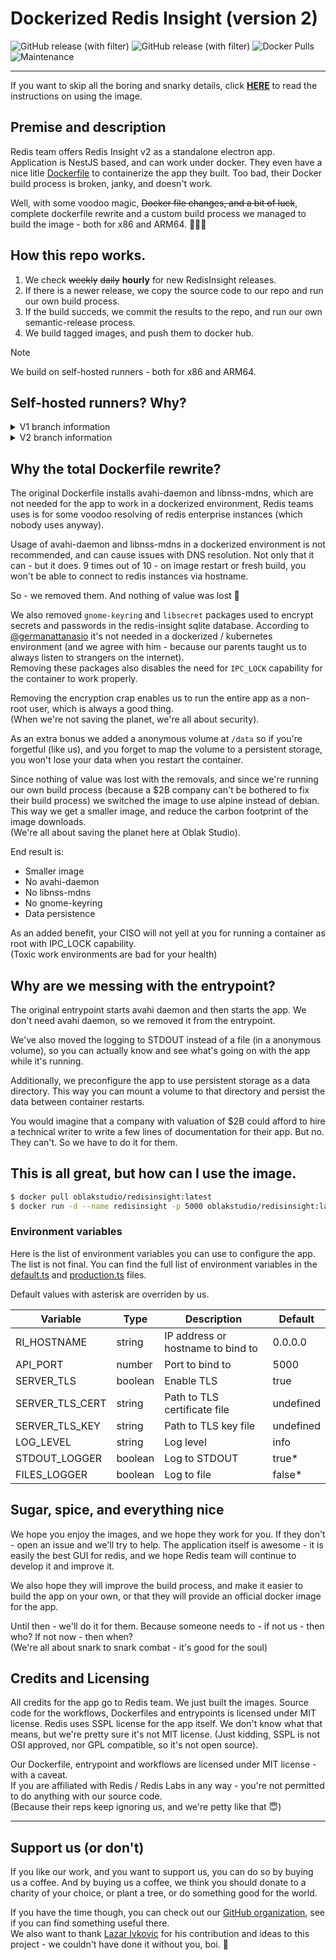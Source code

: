 # Dockerized Redis Insight (version 2)

![GitHub release (with filter)](https://img.shields.io/github/v/release/RedisInsight/RedisInsight?label=Upstream+Version&color=D82C20)
![GitHub release (with filter)](https://img.shields.io/github/v/release/oblakstudio/redisinsight?label=Docker+Build&color=0049ff)
![Docker Pulls](https://img.shields.io/docker/pulls/oblakstudio/redisinsight)
![Maintenance](https://img.shields.io/maintenance/yes/2024)

---

If you want to skip all the boring and snarky details, click [**HERE**](#this-is-all-great-but-how-can-i-use-the-image) to read the instructions on using the image.

## Premise and description

Redis team offers Redis Insight v2 as a standalone electron app.  
Application is NestJS based, and can work under docker.
They even have a nice litle [Dockerfile](https://github.com/RedisInsight/RedisInsight/blob/main/Dockerfile) to containerize the app they built.
Too bad, their Docker build process is broken, janky, and doesn't work.

Well, with some voodoo magic, ~~Docker file changes, and a bit of luck~~, complete dockerfile rewrite and a custom build process we managed to build the image - both for x86 and ARM64. 🎉🎉🎉

## How this repo works.

1. We check ~~weekly~~ ~~daily~~ **hourly** for new RedisInsight releases.
2. If there is a newer release, we copy the source code to our repo and run our own build process.
3. If the build succeds, we commit the results to the repo, and run our own semantic-release process.
4. We build tagged images, and push them to docker hub.

> [!NOTE]
> We build on self-hosted runners - both for x86 and ARM64.

## Self-hosted runners? Why?

<details>

<summary>V1 branch information</summary>

The entire application is one huge dependency hell and has a really specific and finicky build process.
We won't even get into details, But it seems it can only compile on Ubuntu 20.04 (or 22.04) With Node JS <=18 and yarn <=1.22.

Most of the errors stem from the SQLite 3 libs and node-gyp bindings, which are basically unresolvable.
If the yarn.lock file changes - the build will fail. If the nodeJS version changes - the build will fail. If the OS changes - the build will fail.

Due to another dependency hell (on frontend), yarn bugs, voodoo magic and other poor architectural decisions linux/arm64 version won't compile under QEMU. We have 45+ failed builds and 2 deleted git repos (that hide our shame) to prove it.

So - we decided to spin up two instances. One x86 and one arm64. And we build the images there. And then we push them to docker hub.

> [!IMPORTANT]
> 
> We tested the installation on the following platforms:
> * Ubuntu - 20.04, 22.04
> * Debian - 10, 11, 12
> * CentOS - 7, 8
> * AlmaLinux 8
> * Windows 7, 8.1, 10, 11
> * MacOS - 12+ (Monterey) - Both Intel, M1 and M2  
>
>We cannot guarantee it will work on your system. But it should. If it doesn't - open an issue and we'll try to help.

</details>

<details>

<summary>V2 branch information</summary>

Since we moved the build process back to github action runners, we probably don't need the custom runners anymore, but we'll keep them for now, just in case. Because we're paranoid like that.

</details>

## Why the total Dockerfile rewrite?

The original Dockerfile installs avahi-daemon and libnss-mdns, which are not needed for the app to work in a dockerized environment, Redis teams uses is for some voodoo resolving of redis enterprise instances (which nobody uses anyway).

Usage of avahi-daemon and libnss-mdns in a dockerized environment is not recommended, and can cause issues with DNS resolution. Not only that it can - but it does. 9 times out of 10 - on image restart or fresh build, you won't be able to connect to redis instances via hostname.

So - we removed them. And nothing of value was lost 🚮

We also removed `gnome-keyring` and `libsecret` packages used to encrypt secrets and passwords in the redis-insight sqlite database. According to [@germanattanasio](https://github.com/germanattanasio) it's not needed in a dockerized / kubernetes environment (and we agree with him - because our parents taught us to always listen to strangers on the internet).  
Removing these packages also disables the need for `IPC_LOCK` capability for the container to work properly.

Removing the encryption crap enables us to run the entire app as a non-root user, which is always a good thing.  
(When we're not saving the planet, we're all about security).

As an extra bonus we added a anonymous volume at `/data` so if you're forgetful (like us), and you forget to map the volume to a persistent storage, you won't lose your data when you restart the container.

Since nothing of value was lost with the removals, and since we're running our own build process (because a $2B company can't be bothered to fix their build process) we switched the image to use alpine instead of debian. This way we get a smaller image, and reduce the carbon footprint of the image downloads.  
(We're all about saving the planet here at Oblak Studio).

End result is:
* Smaller image
* No avahi-daemon
* No libnss-mdns
* No gnome-keyring
* Data persistence

As an added benefit, your CISO will not yell at you for running a container as root with IPC_LOCK capability.  
(Toxic work environments are bad for your health)

## Why are we messing with the entrypoint?

The original entrypoint starts avahi daemon and then starts the app. We don't need avahi daemon, so we removed it from the entrypoint.

We've also moved the logging to STDOUT instead of a file (in a anonymous volume), so you can actually know and see what's going on with the app while it's running.

Additionally, we preconfigure the app to use persistent storage as a data directory. This way you can mount a volume to that directory and persist the data between container restarts.

You would imagine that a company with valuation of $2B could afford to hire a technical writer to write a few lines of documentation for their app. But no. They can't. So we have to do it for them.

## This is all great, but how can I use the image.

```bash
$ docker pull oblakstudio/redisinsight:latest
$ docker run -d --name redisinsight -p 5000 oblakstudio/redisinsight:latest
```

### Environment variables

Here is the list of environment variables you can use to configure the app.
The list is not final. You can find the full list of environment variables in the [default.ts]([build/redisinsight/api/config/default.ts](https://github.com/RedisInsight/RedisInsight/blob/main/redisinsight/api/config/default.ts)) and [production.ts](https://github.com/RedisInsight/RedisInsight/blob/main/redisinsight/api/config/production.ts) files.

Default values with asterisk are overriden by us.

| Variable        | Type      | Description                       | Default   |
|-----------------|-----------|-----------------------------------|-----------|
| RI_HOSTNAME     | string    | IP address or hostname to bind to | 0.0.0.0   |
| API_PORT        | number    | Port to bind to                   | 5000      |
| SERVER_TLS      | boolean   | Enable TLS                        | true      |
| SERVER_TLS_CERT | string    | Path to TLS certificate file      | undefined |
| SERVER_TLS_KEY  | string    | Path to TLS key file              | undefined |
| LOG_LEVEL       | string    | Log level                         | info      |
| STDOUT_LOGGER   | boolean   | Log to STDOUT                     | true*     |
| FILES_LOGGER    | boolean   | Log to file                       | false*    |

## Sugar, spice, and everything nice

We hope you enjoy the images, and we hope they work for you. If they don't - open an issue and we'll try to help.
The application itself is awesome - it is easily the best GUI for redis, and we hope Redis team will continue to develop it and improve it.

We also hope they will improve the build process, and make it easier to build the app on your own, or that they will provide an official docker image for the app.

Until then - we'll do it for them. Because someone needs to - if not us - then who? If not now - then when?  
(We're all about snark to snark combat - it's good for the soul)

## Credits and Licensing

All credits for the app go to Redis team. We just built the images.
Source code for the workflows, Dockerfiles and entrypoints is licensed under MIT license.
Redis uses SSPL license for the app itself. We don't know what that means, but we're pretty sure it's not MIT license. (Just kidding, SSPL is not OSI approved, nor GPL compatible, so it's not open source).

Our Dockerfile, entrypoint and workflows are licensed under MIT license - with a caveat.  
If you are affiliated with Redis / Redis Labs in any way - you're not permitted to do anything with our source code.  
(Because their reps keep ignoring us, and we're petty like that 😇)

---

## Support us (or don't)

If you like our work, and you want to support us, you can do so by buying us a coffee.
And by buying us a coffee, we think you should donate to a charity of your choice, or plant a tree, or do something good for the world.

If you have the time though, you can check out our [GitHub organization](https://github.com/oblakstudio), see if you can find something useful there.  
We also want to thank [Lazar Ivkovic](https://github.com/lazarivkovic) for his contribution and ideas to this project - we couldn't have done it without you, boi. 💙
